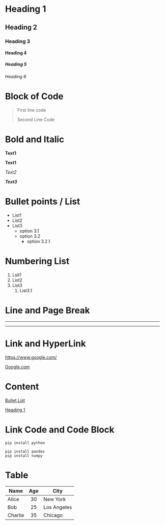 # Heading 1
## Heading 2
### Heading 3
#### Heading 4
##### Heading 5
###### Heading 6


# Block of Code
> First line code
>
> Second Line Code 

# Bold and Italic

**Text1** 

__Text1__

*Text2*

***Text3***

# Bullet points / List

- List1
- List2
- List3
  - option 3.1
  - option 3.2
    - option 3.2.1

# Numbering List
1. Lsit1
2. List2
3. List3
    1. List3.1

# Line and Page Break

____
****

# Link and HyperLink

<https://www.google.com/>

[Google.com](https://www.google.com/)

# Content

[Bullet List](#bullet-points--list)

[Heading 1](#heading-1)

# Link Code and Code Block

`pip install python`

```
pip install pandas
pip install numpy
```

# Table

| Name       | Age | City         |
|------------|:-----:|--------------|
| Alice      | 30  | New York     |
| Bob        | 25  | Los Angeles  |
| Charlie    | 35  | Chicago      |
